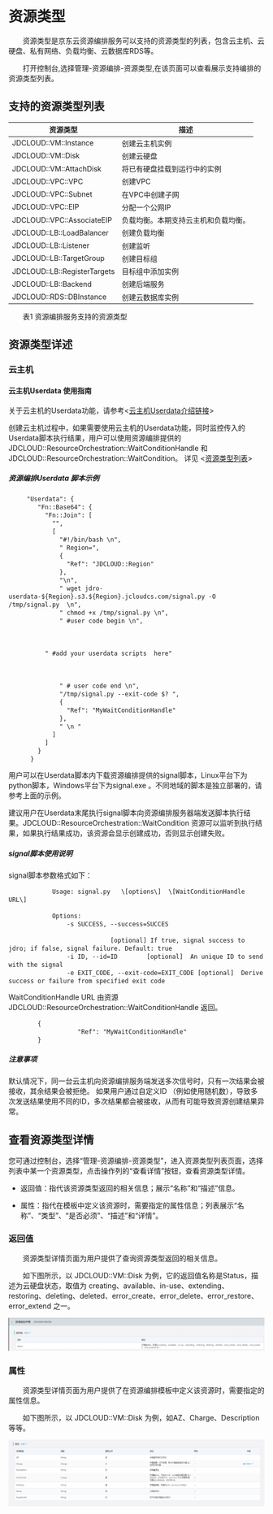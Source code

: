 # 资源类型

　　资源类型是京东云资源编排服务可以支持的资源类型的列表，包含云主机、云硬盘、私有网络、负载均衡、云数据库RDS等。 
 
　　打开控制台,选择管理-资源编排-资源类型,在该页面可以查看展示支持编排的资源类型列表。

## 支持的资源类型列表

 | 资源类型 | 描述 | 
 |---|---|
 |JDCLOUD::VM::Instance |创建云主机实例 |
 |JDCLOUD::VM::Disk | 创建云硬盘|
 |JDCLOUD::VM::AttachDisk| 将已有硬盘挂载到运行中的实例 | 
 |JDCLOUD::VPC::VPC| 创建VPC |
 |JDCLOUD::VPC::Subnet| 在VPC中创建子网 | 
 |JDCLOUD::VPC::EIP | 分配一个公网IP
 |JDCLOUD::VPC::AssociateEIP| 负载均衡。本期支持云主机和负载均衡。
 |JDCLOUD::LB::LoadBalancer| 创建负载均衡 |
 |JDCLOUD::LB::Listener| 创建监听 |
 |JDCLOUD::LB::TargetGroup| 创建目标组 |
 |JDCLOUD::LB::RegisterTargets| 目标组中添加实例 |
 |JDCLOUD::LB::Backend | 创建后端服务 | 
 |JDCLOUD::RDS::DBInstance | 创建云数据库实例 |

　　表1 资源编排服务支持的资源类型 
## 资源类型详述
### 云主机
#### 云主机Userdata 使用指南

关于云主机的Userdata功能，请参考<[云主机Userdata介绍链接]()>

创建云主机过程中，如果需要使用云主机的Userdata功能，同时监控传入的Userdata脚本执行结果，用户可以使用资源编排提供的 JDCLOUD::ResourceOrchestration::WaitConditionHandle 和 JDCLOUD::ResourceOrchestration::WaitCondition。 详见 <[资源类型列表]()>

##### 资源编排Userdata 脚本示例

```
     "Userdata": {
        "Fn::Base64": {
          "Fn::Join": [
            "",
            [
              "#!/bin/bash \n",
              " Region=",
              {
                "Ref": "JDCLOUD::Region"
              },
              "\n",
              " wget jdro-userdata-${Region}.s3.${Region}.jcloudcs.com/signal.py -O /tmp/signal.py  \n",
              " chmod +x /tmp/signal.py \n",
              " #user code begin \n",



    	  " #add your userdata scripts  here"



              " # user code end \n",
              "/tmp/signal.py --exit-code $? ",
              {
                "Ref": "MyWaitConditionHandle"
              },
              " \n "
            ]
          ]
        }
      }

```

   用户可以在Userdata脚本内下载资源编排提供的signal脚本，Linux平台下为python脚本，Windows平台下为signal.exe 。不同地域的脚本是独立部署的，请参考上面的示例。

   建议用户在Userdata末尾执行signal脚本向资源编排服务器端发送脚本执行结果。JDCLOUD::ResourceOrchestration::WaitCondition 资源可以监听到执行结果，如果执行结果成功，该资源会显示创建成功，否则显示创建失败。



##### signal脚本使用说明

   signal脚本参数格式如下：

```
    		Usage: signal.py   \[options\]  \[WaitConditionHandle URL\]

    		Options:
     			-s SUCCESS, --success=SUCCES  

    						[optional] If true, signal success to jdro; if false, signal failure. Default: true 
     			-i ID, --id=ID        [optional]  An unique ID to send with the signal
     			-e EXIT_CODE, --exit-code=EXIT_CODE [optional]  Derive success or failure from specified exit code

```

   WaitConditionHandle URL 由资源 JDCLOUD::ResourceOrchestration::WaitConditionHandle 返回。

```
      	{
                   "Ref": "MyWaitConditionHandle"
        }
```

##### 注意事项  

默认情况下，同一台云主机向资源编排服务端发送多次信号时，只有一次结果会被接收，其余结果会被拒绝。
如果用户通过自定义ID （例如使用随机数），导致多次发送结果使用不同的ID，多次结果都会被接收，从而有可能导致资源创建结果异常。


  
## 查看资源类型详情

您可通过控制台，选择“管理-资源编排-资源类型”，进入资源类型列表页面，选择列表中某一个资源类型，点击操作列的“查看详情”按钮，查看资源类型详情。

- 返回值：指代该资源类型返回的相关信息；展示“名称”和“描述”信息。 

- 属性：指代在模板中定义该资源时，需要指定的属性信息；列表展示“名称”、“类型”、“是否必须”、“描述”和“详情”。

### 返回值

　　资源类型详情页面为用户提供了查询资源类型返回的相关信息。 
  
　　如下图所示，以 JDCLOUD::VM::Disk 为例，它的返回值名称是Status，描述为云硬盘状态，取值为 creating、available、in-use、extending、restoring、deleting、deleted、error_create、error_delete、error_restore、error_extend 之一。
  
![返回值](https://raw.githubusercontent.com/jdclouddocs/cn/resource-orchestration/image/resource/resourcetype002.png)

### 属性

　　资源类型详情页面为用户提供了在资源编排模板中定义该资源时，需要指定的属性信息。
  
　　如下图所示，以 JDCLOUD::VM::Disk 为例，如AZ、Charge、Description等等。

![属性](https://raw.githubusercontent.com/jdclouddocs/cn/resource-orchestration/image/resource/resourcetype003.png)


